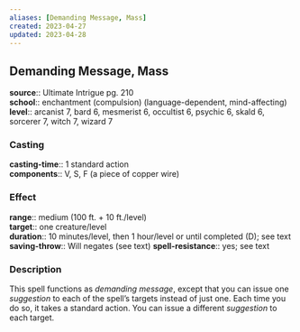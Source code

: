 ```yaml
---
aliases: [Demanding Message, Mass]
created: 2023-04-27
updated: 2023-04-28
---
```


## Demanding Message, Mass

**source**:: Ultimate Intrigue pg. 210  
**school**:: enchantment (compulsion) (language-dependent, mind-affecting)
**level**:: arcanist 7, bard 6, mesmerist 6, occultist 6, psychic 6, skald 6, sorcerer 7, witch 7, wizard 7

### Casting

**casting-time**:: 1 standard action  
**components**:: V, S, F (a piece of copper wire)

### Effect

**range**:: medium (100 ft. + 10 ft./level)  
**target**:: one creature/level  
**duration**:: 10 minutes/level, then 1 hour/level or until completed (D); see text  
**saving-throw**:: Will negates (see text)
**spell-resistance**:: yes; see text

### Description

This spell functions as *demanding message*, except that you can issue one *suggestion* to each of the spell’s targets instead of just one. Each time you do so, it takes a standard action. You can issue a different *suggestion* to each target.
